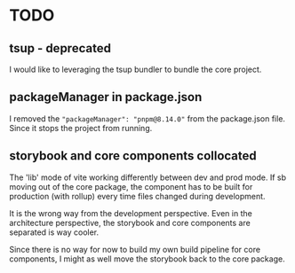 # TODO

## tsup - deprecated

I would like to leveraging the tsup bundler to bundle the core project.

## packageManager in package.json

I removed the  `"packageManager": "pnpm@8.14.0"` from the package.json file. Since it stops the project from running.

## storybook and core components collocated

The 'lib' mode of vite working differently between dev and prod mode. If sb moving out of the core package, the component has to be built for production (with rollup) every time files changed during development.

It is the wrong way from the development perspective. Even in the architecture perspective, the storybook and core components are separated is way cooler.

Since there is no way for now to build my own build pipeline for core components, I might as well move the storybook back to the core package.
